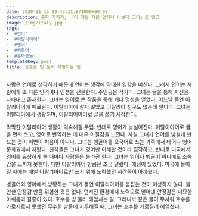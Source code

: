 ```yaml
---
date: 2020-11-15 09:43:11.871000+00:00
description: 줌파 라히리, 『이 작은 책은 언제나 나보다 크다』를 읽고
image: /img/italy.jpg
tags:
- '#언어'
- '#이탈리아어'
- '#영어'
- '#벵골어'
- '#문화충돌'
templateKey: post
title: 호수를 빙 둘러 헤엄치는 일
---
```


사람은 언어로 생각하기 때문에 언어는 생각에 막대한 영향을 미친다. 그래서 언어는 사람에게 또 다른 인격이나 인생을 선물한다. 주인공은 작가다. 그녀는 글을 통해 자신을 나타내고 존재한다.  그녀는 영어로 쓴 작품을 통해 꽤나 명성을 얻었다.  어느날 돌연 이탈리아어에 매료된다. 이탈리아에 살지 않았고 이탈리아 친구도 없는데 말이다. 그녀는 이탈리아에서 생활하며, 이탈리어아어로 글을 쓰기 시작한다.

막막한 이탈리아어 생활이 익숙해질 무렵. 반대로 영어가 낯설어진다. 이탈이아어로 글을 먼저 쓰고, 영어로 번역하는 데 매우 이질감을 느낀다. 사실 그녀가 언어를 낯설게 만드는 것이 이번이 처음이 아니다. 그녀는 뱅골어를 모국어로 쓰는 가족에서 태어나 영어문화권에서 자랐다. 친척들은 그녀가 영어만 이해할 것이라 짐작하고, 반대로 미국에서 영어를 유창하게 쓸 때마다 사람들은 놀라곤 한다. 그녀는 영어나 벵골어 어디에도 소속감을 느끼지 못한다.  다만 이탈리아어 만큼은 조금 달랐다. 애정이 있었다. 미국에 돌아갈 때에는 매일 이탈리아어로만 쓰기 위해 노력했던 시간들이 아까웠다. 

벵골어와 영어에서 방황하는 그녀가 돌연 이탈리아어를 붙잡는 것이 이상하지 않다. 불안한 안정감 만큼 위험한 것은 없다. 던져진 환경에서 노력으로 얻어낸 안정감은 미묘한 아쉬움과 갈증이 있다. 호수를 빙 둘러 헤엄치는 일. 그러니까 깊은 물이 무서워 호수를 가로지르지 못했던 무수한 날들에 지루해질 때, 그녀는 호수를 가로질러 헤엄쳤다.
